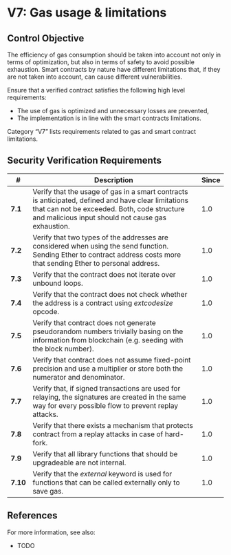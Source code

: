 # V7: Gas usage & limitations

## Control Objective

The efficiency of gas consumption should be taken into account not only in terms of optimization, but also in terms of safety to avoid possible exhaustion. Smart contracts by nature have different limitations that, if they are not taken into account, can cause different vulnerabilities.

Ensure that a verified contract satisfies the following high level requirements:
* The use of gas is optimized and unnecessary losses are prevented,
* The implementation is in line with the smart contracts limitations.

Category “V7” lists requirements related to gas and smart contract limitations.

## Security Verification Requirements

| # | Description | Since |
| --- | --- | --- |
| **7.1** | Verify that the usage of gas in a smart contracts is anticipated, defined and have clear limitations that can not be exceeded. Both, code structure and malicious input should not cause gas exhaustion. | 1.0 |
| **7.2** | Verify that two types of the addresses are considered when using the send function. Sending Ether to contract address costs more that sending Ether to personal address. | 1.0 |
| **7.3** | Verify that the contract does not iterate over unbound loops. | 1.0 |
| **7.4** | Verify that the contract does not check whether the address is a contract using *extcodesize* opcode. | 1.0 |
| **7.5** | Verify that contract does not generate pseudorandom numbers trivially basing on the information from blockchain (e.g. seeding with the block number). | 1.0 |
| **7.6** | Verify that contract does not assume fixed-point precision and use a multiplier or store both the numerator and denominator. | 1.0 |
| **7.7** | Verify that, if signed transactions are used for relaying, the signatures are created in the same way for every possible flow to prevent replay attacks. | 1.0 |
| **7.8** | Verify that there exists a mechanism that protects contract from a replay attacks in case of hard-fork. | 1.0 |
| **7.9** | Verify that all library functions that should be upgradeable are not internal. | 1.0 |
| **7.10** | Verify that the *external* keyword is used for functions that can be called externally only to save gas. | 1.0 |

## References

For more information, see also:

* TODO